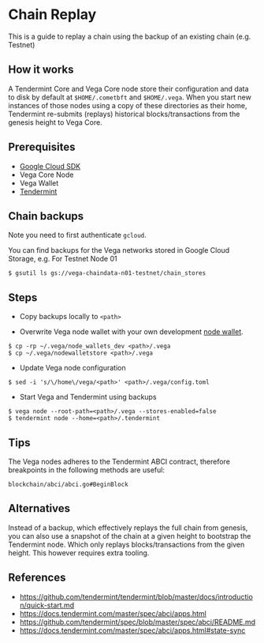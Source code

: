 # Chain Replay

This is a guide to replay a chain using the backup of an existing chain (e.g. Testnet)

## How it works

A Tendermint Core and Vega Core node store their configuration and data to disk by default at `$HOME/.cometbft` and `$HOME/.vega`. When you start new instances of those nodes using a copy of these directories as their home, Tendermint re-submits (replays) historical blocks/transactions from the genesis height to Vega Core.

## Prerequisites

- [Google Cloud SDK ][gcloud]
- Vega Core Node
- Vega Wallet
- [Tendermint][tendermint]

## Chain backups

Note you need to first authenticate `gcloud`.

You can find backups for the Vega networks stored in Google Cloud Storage, e.g. For Testnet Node 01

```
$ gsutil ls gs://vega-chaindata-n01-testnet/chain_stores
```

## Steps

- Copy backups locally to `<path>`

- Overwrite Vega node wallet with your own development [node wallet][wallet]. 

```
$ cp -rp ~/.vega/node_wallets_dev <path>/.vega
$ cp ~/.vega/nodewalletstore <path>/.vega
```

- Update Vega node configuration

```
$ sed -i 's/\/home\/vega/<path>' <path>/.vega/config.toml
```

- Start Vega and Tendermint using backups

```
$ vega node --root-path=<path>/.vega --stores-enabled=false
$ tendermint node --home=<path>/.tendermint
```


## Tips

The Vega nodes adheres to the Tendermint ABCI contract, therefore breakpoints in the following methods are useful:

```
blockchain/abci/abci.go#BeginBlock
```

## Alternatives

Instead of a backup, which effectively replays the full chain from genesis, you can also use a snapshot of the chain at a given height to bootstrap the Tendermint node. Which only replays blocks/transactions from the given height. This however requires extra tooling.

## References

- https://github.com/tendermint/tendermint/blob/master/docs/introduction/quick-start.md
- https://docs.tendermint.com/master/spec/abci/apps.html
- https://github.com/tendermint/spec/blob/master/spec/abci/README.md
- https://docs.tendermint.com/master/spec/abci/apps.html#state-sync

[wallet]: https://github.com/vegaprotocol/vega#configuration
[gcloud]: https://cloud.google.com/sdk/docs/install
[tendermint]: https://github.com/tendermint/tendermint/blob/master/docs/introduction/install.md